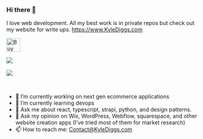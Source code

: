 ### Hi there 👋

I love web development. All my best work is in private repos but check out my website for write ups. https://www.KyleDiggs.com

<a href='https://ko-fi.com/N4N3E1W5D' target='_blank'><img height='36' style='border:0px;height:36px;' src='https://cdn.ko-fi.com/cdn/kofi5.png?v=3' border='0' alt='Buy Me a Coffee at ko-fi.com' /></a>

<a href="https://github.com/anuraghazra/github-readme-stats" style="max-width: 50%;">
  <img align="center" src="https://github-stats-git-main-kyle772.vercel.app/api?username=kyle772&count_private=true&show_icons=true&theme=tokyonight" />
</a>
<br /><br />
<a href="https://github.com/anuraghazra/github-readme-stats" style="max-width: 50%;">
  <img align="center" src="https://github-stats-git-main-kyle772.vercel.app/api/top-langs/?username=kyle772&layout=compact&langs_count=8&theme=tokyonight" />
</a>

&nbsp;
- 🔭 I’m currently working on next gen ecommerce applications
- 🌱 I’m currently learning devops
- 💬 Ask me about react, typescript, strapi, python, and design patterns.
- 💬 Ask my opinion on Wix, WordPress, Webflow, squarespace, and other website creation apps (I've tried most of them for market research)
- 📫 How to reach me: Contact@KyleDiggs.com
